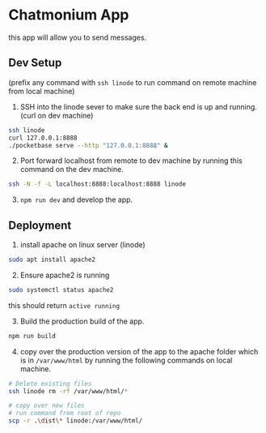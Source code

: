 # Chatmonium App

this app will allow you to send messages.

## Dev Setup

(prefix any command with `ssh linode` to run command on remote machine from local machine)

1. SSH into the linode sever to make sure the back end is up and running. (curl on dev machine)

```bash
ssh linode
curl 127.0.0.1:8888
./pocketbase serve --http "127.0.0.1:8888" &
```

2. Port forward localhost from remote to dev machine by running this command on the dev machine.

```bash
ssh -N -f -L localhost:8888:localhost:8888 linode
```

3. `npm run dev` and develop the app.

## Deployment

1. install apache on linux server (linode)

```bash
sudo apt install apache2
```

2. Ensure apache2 is running

```bash
sudo systemctl status apache2
```

this should return `active running`

3. Build the production build of the app.

```bash
npm run build
```

4. copy over the production version of the app to the apache folder which is in `/var/www/html` by running the following commands on local machine.

```bash
# Delete existing files
ssh linode rm -rf /var/www/html/*

# copy over new files
# run command from root of repo
scp -r .\dist\* linode:/var/www/html/

```
